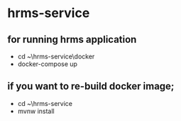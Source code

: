 # hrms-service

## for running hrms application

 * cd ~\hrms-service\docker
 * docker-compose up
 
 
 ## if you want to re-build docker image;
 
  * cd ~\hrms-service
  * mvnw install
 
